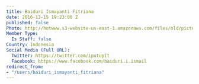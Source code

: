 ```yaml
---
title: Baiduri Ismayanti Fitriana
date: 2016-12-15 19:23:00 Z
published: false
Photo: http://hotwww.s3-website-us-east-1.amazonaws.com/files/old/pictures/picture-350-1481831640.png
Member Type:
  Is Staff: false
Country: Indonesia
Social Media (Full URL):
  Twitter: https://twitter.com/iputupit
  Facebook: https://www.facebook.com/baiduri.i.ismail
redirect_from:
- "/users/baiduri_ismayanti_fitriana"
---
```



